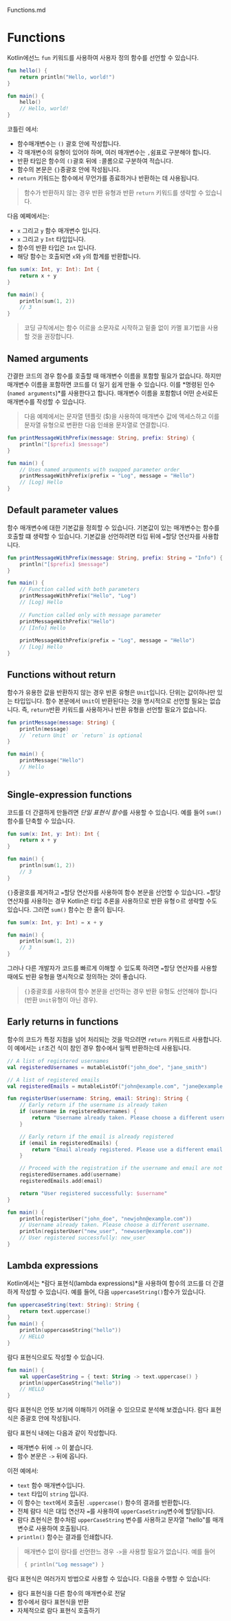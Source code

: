 Functions.md

# Functions

Kotlin에선느 `fun` 키워드를 사용하여 사용자 정의 함수를 선언할 수 있습니다.
```kotlin
fun hello() {
    return println("Hello, world!")
}

fun main() {
    hello()
    // Hello, world!
}
```
코틀린 에서:
- 함수매개변수는 `()` 괄호 안에 작성합니다.
- 각 매개변수의 유형이 있어야 하며, 여러 매개변수는 `,`쉼표로 구분해야 합니다.
- 반환 타입은 함수의 `()`괄호 뒤에 `:`콜롬으로 구분하여 적습니다.
- 함수의 본문은 `{}`중괄호 안에 작성됩니다.
- `return` 키워드는 함수에서 무언가를 종료하거나 반환하는 데 사용됩니다.
> 함수가 반환하지 않는 경우 반환 유형과 반환 `return` 키워드를 생략할 수 있습니다.

다음 예쩨에서는:
- `x` 그리고 `y` 함수 매개변수 입니다.
- `x` 그리고 `y` `Int` 타입입니다.
- 함수의 반환 타입은 `Int` 입니다.
- 해당 함수는 호출되면 `x`와 `y`의 합계를 반환합니다.

```kotlin
fun sum(x: Int, y: Int): Int {
    return x + y
}

fun main() {
    println(sum(1, 2))
    // 3
}
```
> 코딩 규칙에서는 함수 이르을 소문자로 시작하고 밑줄 없이 카멜 표기법을 사용할 것을 권장합니다.
## Named arguments

간결한 코드의 경우 함수를 호출할 때 매개변수 이름을 포함할 필요가 없습니다. 하지만 매개변수 이름을 포함하면 코드를 더 일기 쉽게 만들 수 있습니다. 이를 *명령된 인수(`named arguments`)*를 사용한다고 합니다. 매개변수 이름을 포함함녀 어떤 순서로든 매개변수를 작성할 수 있습니다.

> 다음 예제에서는 문자열 텐플릿 ($)을 사용하여 매개변수 값에 액세스하고 이를 문자열 유형으로 변환한 다음 인쇄용 문자열로 연결합니다.

```Kotlin
fun printMessageWithPrefix(message: String, prefix: String) {
    println("[$prefix] $message")
}

fun main() {
    // Uses named arguments with swapped parameter order
    printMessageWithPrefix(prefix = "Log", message = "Hello")
    // [Log] Hello
}
```

## Default parameter values

함수 매개변수에 대한 기본값을 정희할 수 있습니다. 기본값이 있는 매개변수는 함수를 호출할 떄 생략할 수 있습니다. 기본값을 선언하려면 타입 뒤에 `=`할당 연산자를 사용합니다.
```kotlin
fun printMessageWithPrefix(message: String, prefix: String = "Info") {
    println("[$prefix] $message")
}

fun main() {
    // Function called with both parameters
    printMessageWithPrefix("Hello", "Log") 
    // [Log] Hello
    
    // Function called only with message parameter
    printMessageWithPrefix("Hello")        
    // [Info] Hello
    
    printMessageWithPrefix(prefix = "Log", message = "Hello")
    // [Log] Hello
}
```

## Functions without return

함수가 유용한 값을 반환하지 않는 경우 반혼 유형은 `Unit`입니다. 단위는 값이하나만 있는 타입입니다. 함수 본문에서 `Unit`이 반환된다는 것을 명시적으로 선언할 필요는 없습니다. 즉, `return`반환 키워드를 사용하거나 반환 유형을 선언할 필요가 없습니다.

```kotlin
fun printMessage(message: String) {
    println(message)
    // `return Unit` or `return` is optional
}

fun main() {
    printMessage("Hello")
    // Hello
}
```

## Single-expression functions

코드를 더 간결하게 만들려면 *단일 표현식 함수*를 사용할 수 있습니다. 예를 들어 `sum()` 함수를 단축할 수 있습니다.
```kotlin
fun sum(x: Int, y: Int): Int {
    return x + y
}

fun main() {
    println(sum(1, 2))
    // 3
}
```

`{}`중괄호를 제거하고 `=`할당 연산자를 사용하여 함수 본문을 선언할 수 있습니다. `=`할당 연산자를 사용하는 경우 Kotlin은 타입 추론을 사용하므로 반환 유형ㅇ르 생략할 수도 있습니다. 그러면 `sum()` 함수는 한 줄이 됩니다.

```kotlin
fun sum(x: Int, y: Int) = x + y

fun main() {
    println(sum(1, 2))
    // 3
}
```

그러나 다른 개발자가 코드를 빠르게 이해할 수 있도록 하려면 `=`할당 연산자를 사용할 때에도 반환 유형을 명시적으로 정의하는 것이 좋습니다.

> `{}`중괄호를 사용하여 함수 본문을 선언하는 경우 반환 유형도 선언해야 합니다 (반환 `Unit`유형이 아닌 경우).


## Early returns in functions

함수의 코드가 특정 지점을 넘어 처리되는 것을 막으려면 `return` 키워드르 사용합니다. 이 예에서는 `if`조건 식이 참인 경우 함수에서 일찍 반환하는데 사용됩니다.

```kotlin
// A list of registered usernames
val registeredUsernames = mutableListOf("john_doe", "jane_smith")

// A list of registered emails
val registeredEmails = mutableListOf("john@example.com", "jane@example.com")

fun registerUser(username: String, email: String): String {
    // Early return if the username is already taken
    if (username in registeredUsernames) {
        return "Username already taken. Please choose a different username."
    }

    // Early return if the email is already registered
    if (email in registeredEmails) {
        return "Email already registered. Please use a different email."
    }

    // Proceed with the registration if the username and email are not taken
    registeredUsernames.add(username)
    registeredEmails.add(email)

    return "User registered successfully: $username"
}

fun main() {
    println(registerUser("john_doe", "newjohn@example.com"))
    // Username already taken. Please choose a different username.
    println(registerUser("new_user", "newuser@example.com"))
    // User registered successfully: new_user
}
```

## Lambda expressions

Kotlin에서는 *람다 표현식(lambda expressions)*을 사용하여 함수의 코드를 더 간결하게 작성할 수 있습니다.
예를 들어, 다음 `uppercaseString()`함수가 있습니다.
```kotlin
fun uppercaseString(text: String): String {
    return text.uppercase()
}
fun main() {
    println(uppercaseString("hello"))
    // HELLO
}
```

람다 표현식으로도 작성할 수 있습니다.
```kotlin
fun main() {
    val upperCaseString = { text: String -> text.uppercase() }
    println(upperCaseString("hello"))
    // HELLO
}
```

람다 표현식은 언뜻 보기에 이해하기 어려울 수 있으므로 분석해 보겠습니다. 람다 표현식은 중괄호 안에 작성됩니다.

람다 표현식 내에는 다음과 같이 작성합니다.
- 매개변수 뒤에 `->` 이 붙습니다.
- 함수 본문은 `->` 뒤에 옵니다.

이전 예에서:
- `text` 함수 매개변수입니다.
- `text` 타입이 `string` 입니다.
- 이 함수는 `text`에서 호출된 `.uppercase()` 함수의 결과를 반환합니다.
- 전체 람다 식은 대입 연산자 `=`를 사용하여 `upperCaseString`변수에 할당됩니다.
- 람다 쵸현식은 함수처럼 `upperCaseString` 변수를 사용하고 문자열 "hello"를 매개변수로 사용하여 호출됩니다.
- `println()` 함수는 결과를 인쇄합니다.
> 매개변수 없이 람다를 선언한느 경우 `->`을 사용할 필요가 없습니다. 예를 들어
> ```kotlin
> { println("Log message") }
> ```

람다 표현식은 여러가지 방법으로 사용할 수 있습니다. 다음을 수행할 수 있습니다:
- 람다 표현식을 다른 함수의 매개변수로 전달
- 함수에서 람다 표현식을 반환
- 자체적으로 람다 표현식 호출하기


